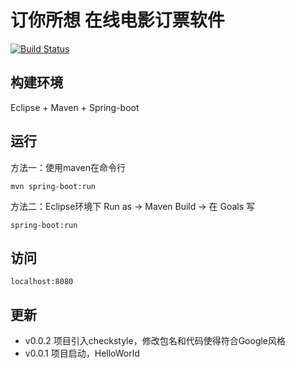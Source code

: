 # 订你所想 在线电影订票软件

[![Build Status](https://travis-ci.org/Kinpzz/movie-booking.svg?branch=master)](https://travis-ci.org/Kinpzz/movie-booking)

## 构建环境
Eclipse + Maven + Spring-boot

## 运行
方法一：使用maven在命令行
```
mvn spring-boot:run
```
方法二：Eclipse环境下
Run as -> Maven Build -> 在 Goals 写
```
spring-boot:run
```

## 访问
```
localhost:8080
```
## 更新
- v0.0.2 项目引入checkstyle，修改包名和代码使得符合Google风格
- v0.0.1 项目启动，HelloWorld
